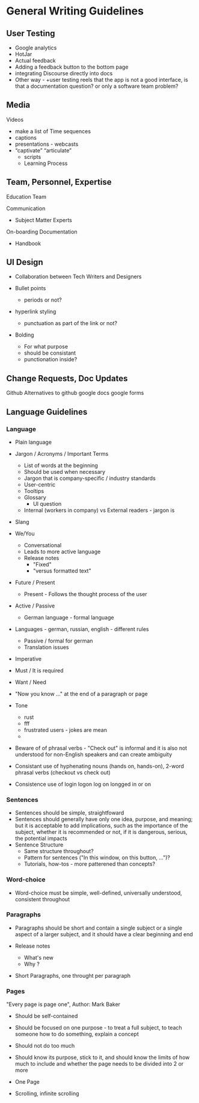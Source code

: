 # General Writing Guidelines

## User Testing

- Google analytics
- HotJar
- Actual feedback
- Adding a feedback button to the bottom page
- integrating Discourse directly into docs
- Other way - +user testing reels that the app is not a good interface, is that a documentation question? or only a software team problem?

## Media

Videos 
- make a list of Time sequences
- captions
- presentations - webcasts
- “captivate” “articulate”
    - scripts
    - Learning Process

## Team, Personnel, Expertise

Education Team

Communication
- Subject Matter Experts

On-boarding Documentation
- Handbook

## UI Design
- Collaboration between Tech Writers and Designers

- Bullet points

  - periods or not?

- hyperlink styling

  - punctuation as part of the link or not?

- Bolding
  - For what purpose
  - should be consistant
  - punctionation inside?


## Change Requests, Doc Updates

Github
Alternatives to github 
google docs
google forms

## Language Guidelines

### Language

- Plain language

- Jargon / Acronyms / Important Terms
    - List of words at the beginning
    - Should be used when necessary
    - Jargon that is company-specific / industry standards
    - User-centric
    - Tooltips
    - Glossary
        - UI question
    - Internal (workers in company) vs External readers - jargon is

- Slang

- We/You
    - Conversational
    - Leads to more active language
    - Release notes
        - "Fixed"
        - "versus formatted text"

- Future / Present
    - Present - Follows the thought process of the user

- Active / Passive
    - German language - formal language

- Languages - german, russian, english - different rules
    - Passive / formal for german 
    - Translation issues

- Imperative

- Must / It is required
- Want / Need

- "Now you know ..." at the end of a paragraph or page

- Tone
    - rust
    - fff
    - frustrated users - jokes are mean
    - 
    
- Beware of of phrasal verbs - "Check out" is informal and it is also not understood for non-English speakers and can create ambiguity
  
- Consistant use of hyphenating nouns (hands on, hands-on), 2-word phrasal verbs (checkout vs check out)

- Consistence use of login logon log on longged in or on

### Sentences

- Sentences should be simple, straightfoward
- Sentences should generally have only one idea, purpose, and meaning; but it is acceptable to add implications, such as the importance of the subject, whether it is recommended or not, if it is dangerous, serious, the potential impacts
- Sentence Structure
    - Same structure throughout?
    - Pattern for sentences ("In this window, on this button, ...")?
    - Tutorials, how-tos - more patterened than concepts?
    
### Word-choice

- Word-choice must be simple, well-defined, universally understood, consistent throughout

### Paragraphs

- Paragraphs should be short and contain a single subject or a single aspect of a larger subject, and it should have a clear beginning and end

- Release notes
    - What's new
    - Why ?

- Short Paragraphs, one throught per paragraph

### Pages

"Every page is page one", Author: Mark Baker

- Should be self-contained
- Should be focused on one purpose - to treat a full subject, to teach someone how to do something, explain a concept
- Should not do too much
- Should know its purpose, stick to it, and should know the limits of how much to include and whether the page needs to be divided into 2 or more

- One Page
- Scrolling, infinite scrolling


